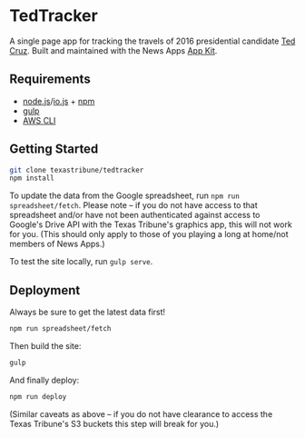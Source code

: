 # TedTracker

A single page app for tracking the travels of 2016 presidential candidate [Ted Cruz](http://www.texastribune.org/directory/ted-cruz/). Built and maintained with the News Apps [App Kit](https://github.com/texastribune/newsapps-app-kit).

## Requirements

- [node.js](https://nodejs.org/)/[io.js](https://iojs.org/en/index.html) + [npm](https://www.npmjs.com/)
- [gulp](http://gulpjs.com/)
- [AWS CLI](http://aws.amazon.com/cli/)


## Getting Started

```sh
git clone texastribune/tedtracker
npm install
```

To update the data from the Google spreadsheet, run `npm run spreadsheet/fetch`. Please note – if you do not have access to that spreadsheet and/or have not been authenticated against access to Google's Drive API with the Texas Tribune's graphics app, this will not work for you. (This should only apply to those of you playing a long at home/not members of News Apps.)

To test the site locally, run `gulp serve`.

## Deployment

Always be sure to get the latest data first!

```sh
npm run spreadsheet/fetch
```

Then build the site:

```sh
gulp
```

And finally deploy:

```sh
npm run deploy
```

(Similar caveats as above – if you do not have clearance to access the Texas Tribune's S3 buckets this step will break for you.)
